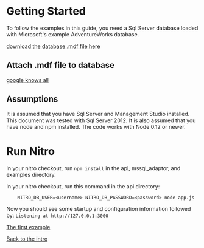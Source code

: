 # Getting Started #

To follow the examples in this guide, you need a Sql Server database loaded with Microsoft's example AdventureWorks database.

[download the database .mdf file here](https://msftdbprodsamples.codeplex.com/downloads/get/165399)


## Attach .mdf file to database ##

[google knows all](https://www.google.com/search?btnG=1&pws=0&q=attach+mdf+without+ldf+management+studio)


## Assumptions ##

It is assumed that you have Sql Server and Management Studio installed.  This document was tested with Sql Server 2012.  It is also assumed that you have node and npm installed.  The code works with Node 0.12 or newer.

# Run Nitro #

In your nitro checkout, run `npm install` in the api, mssql_adaptor, and examples directory.

In your nitro checkout, run this command in the api directory:

        NITRO_DB_USER=<username> NITRO_DB_PASSWORD=<password> node app.js

Now you should see some startup and configuration information followed by: `Listening at http://127.0.0.1:3000`

[The first example](example1_explained.md)

[Back to the intro](intro.md)
